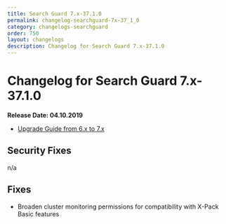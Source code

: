 ```yaml
---
title: Search Guard 7.x-37.1.0
permalink: changelog-searchguard-7x-37_1_0
category: changelogs-searchguard
order: 750
layout: changelogs
description: Changelog for Search Guard 7.x-37.1.0
---
```


<!--- Copyright 2020 floragunn GmbH -->

# Changelog for Search Guard 7.x-37.1.0

**Release Date: 04.10.2019**

* [Upgrade Guide from 6.x to 7.x](../_docs_installation/installation_upgrading_6_7.md)

## Security Fixes 

n/a
  
## Fixes

* Broaden cluster monitoring permissions for compatibility with X-Pack Basic features